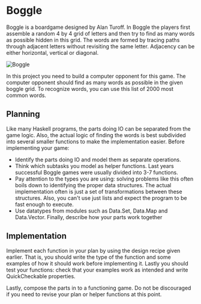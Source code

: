 # Boggle

Boggle is a boardgame designed by Alan Turoff. In Boggle the players first assemble a random 4 by 4 grid of letters and then try to find as many words as possible hidden in this grid. The words are formed by tracing paths through adjacent letters without revisiting the same letter. Adjacency can be either horizontal, vertical or diagonal.

![Boggle](http://functional-programming.it.jyu.fi/images/boggle.png)

In this project you need to build a computer opponent for this game. The computer opponent should find as many words as possible in the given boggle grid. To recognize words, you can use this list of 2000 most common words.

## Planning

Like many Haskell programs, the parts doing IO can be separated from the game logic. Also, the actual logic of finding the words is best subdivided into several smaller functions to make the implementation easier. Before implementing your game:

- Identify the parts doing IO and model them as separate operations.
- Think which subtasks you model as helper functions. Last years successful Boggle games were usually divided into 3-7 functions.
- Pay attention to the types you are using: solving problems like this often boils down to identifying the proper data structures. The actual implementation often is just a set of transformations between these structures. Also, you can't use just lists and expect the program to be fast enough to execute.
- Use datatypes from modules such as Data.Set, Data.Map and Data.Vector.
Finally, describe how your parts work together

## Implementation

Implement each function in your plan by using the design recipe given earlier. That is, you should write the type of the function and some examples of how it should work before implementing it. Lastly you should test your functions: check that your examples work as intended and write QuickCheckable properties.

Lastly, compose the parts in to a functioning game. Do not be discouraged if you need to revise your plan or helper functions at this point.

